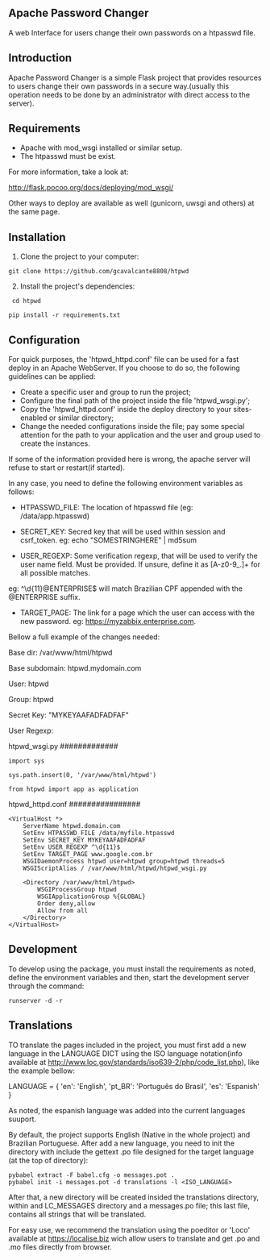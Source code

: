 Apache Password Changer
-----------------------

A web Interface for users change their own passwords on a htpasswd file.

Introduction
------------

Apache Password Changer is a simple Flask project that provides resources
to users change their own passwords in a secure way.(usually this operation
needs to be done by an administrator with direct access to the server).

Requirements
------------

* Apache with mod_wsgi installed or similar setup.
* The htpasswd must be exist.

For more information, take a look at:

http://flask.pocoo.org/docs/deploying/mod_wsgi/

Other ways to deploy are available as well (gunicorn, uwsgi and others) at the
same page.

Installation
-----------

1. Clone the project to your computer:

` git clone https://github.com/gcavalcante8808/htpwd `

2. Install the project's dependencies:

` cd htpwd`

`pip install -r requirements.txt `

Configuration
-------------

For quick purposes, the 'htpwd_httpd.conf' file can be used for a fast deploy in
an Apache WebServer. If you choose to do so, the following guidelines can be
applied:

 * Create a specific user and group to run the project;
 * Configure the final path of the project inside the file 'htpwd_wsgi.py';
 * Copy the 'htpwd_httpd.conf' inside the deploy directory to your sites-enabled
 or similar directory;
 * Change the needed configurations inside the file; pay some special attention
 for the path to your application and the user and group used to create the
 instances.

 If some of the information provided here is wrong, the apache server will
  refuse to start or restart(if started).

In any case, you need to define the following environment
variables as follows:

 * HTPASSWD_FILE: The location of htpasswd file (eg: /data/app.htpasswd)

 * SECRET_KEY: Secred key that will be used within session and csrf_token.
eg: echo "SOMESTRINGHERE" | md5sum

 * USER_REGEXP: Some verification regexp, that will be used to verify the
 user name field. Must be provided. If unsure, define it as [A-z0-9_.]+ for
 all possible matches.

 eg: ^\d{11}@ENTERPRISE$ will match Brazilian CPF appended with the
 @ENTERPRISE suffix.

 * TARGET_PAGE: The link for a page which the user can access with the new
 password. eg: https://myzabbix.enterprise.com.

Bellow a full example of the changes needed:

Base dir: /var/www/html/htpwd

Base subdomain: htpwd.mydomain.com

User: htpwd

Group: htpwd

Secret Key: "MYKEYAAFADFADFAF"

User Regexp:

htpwd_wsgi.py
#############
```
import sys

sys.path.insert(0, '/var/www/html/htpwd')

from htpwd import app as application
```
htpwd_httpd.conf
################

```
<VirtualHost *>
    ServerName htpwd.domain.com
    SetEnv HTPASSWD_FILE /data/myfile.htpasswd
    SetEnv SECRET_KEY MYKEYAAFADFADFAF
    SetEnv USER_REGEXP ^\d{11}$
    SetEnv TARGET_PAGE www.google.com.br
    WSGIDaemonProcess htpwd user=htpwd group=htpwd threads=5
    WSGIScriptAlias / /var/www/html/htpwd/htpwd_wsgi.py

    <Directory /var/www/html/htpwd>
        WSGIProcessGroup htpwd
        WSGIApplicationGroup %{GLOBAL}
        Order deny,allow
        Allow from all
    </Directory>
</VirtualHost>
```

Development
-----------

To develop using the package, you must install the requirements as noted, define
the environment variables and then, start the development server through the command:

```
runserver -d -r
```

Translations
------------

TO translate the pages included in the project, you must first add a new language
in the LANGUAGE DICT using the ISO language notation(info available at
http://www.loc.gov/standards/iso639-2/php/code_list.php), like the example bellow:

LANGUAGE = {
    'en': 'English',
    'pt_BR': 'Português do Brasil',
    'es': 'Espanish'
}

As noted, the espanish language was added into the current languages suuport.

By default, the project supports English (Native in the whole project) and
Brazilian Portuguese. After add a new language, you need to init the directory
with include the gettext .po file designed for the target language (at the top
of directory):

```
pybabel extract -F babel.cfg -o messages.pot .
pybabel init -i messages.pot -d translations -l <ISO_LANGUAGE>
```

After that, a new directory will be created insided the translations directory,
within and LC_MESSAGES directory and a messages.po file; this last file, contains
all strings that will be translated.

For easy use, we recommend the translation using the poeditor or 'Loco' available
at https://localise.biz wich allow users to translate and get .po and .mo files
directly from browser.